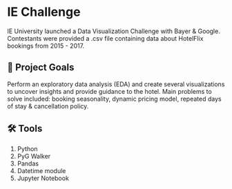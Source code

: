 
# IE Challenge 

IE University launched a Data Visualization Challenge with Bayer & Google. Contestants were provided a .csv file containing data about HotelFlix bookings from 2015 - 2017. 

## 🚀 Project Goals
Perform an exploratory data analysis (EDA) and create several visualizations to uncover insights and provide guidance to the hotel. Main problems to solve included: booking seasonality, dynamic pricing model, repeated days of stay & cancellation policy. 
## 🛠 Tools
1. Python 
2. PyG Walker 
3. Pandas
4. Datetime module
5. Jupyter Notebook
